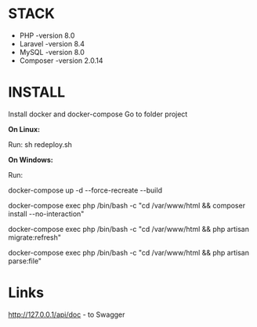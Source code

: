 STACK
============================================
* PHP -version 8.0
* Laravel -version 8.4
* MySQL -version 8.0
* Composer -version 2.0.14

INSTALL
============================================
Install docker and docker-compose
Go to folder project

**On Linux:**
   
Run: sh redeploy.sh

**On Windows:**

Run:

docker-compose up -d --force-recreate --build

docker-compose exec php /bin/bash -c "cd /var/www/html && composer install --no-interaction"

docker-compose exec php /bin/bash -c "cd /var/www/html && php artisan migrate:refresh"

docker-compose exec php /bin/bash -c "cd /var/www/html && php artisan parse:file"

Links
============================================
http://127.0.0.1/api/doc - to Swagger

